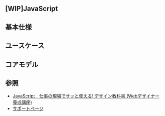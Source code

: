 [WIP]JavaScript
---

## 基本仕様

## ユースケース

## コアモデル

## 参照
+ [JavaScript　仕事の現場でサッと使える! デザイン教科書 (Webデザイナー養成講座) ](https://www.amazon.co.jp/JavaScript-%E4%BB%95%E4%BA%8B%E3%81%AE%E7%8F%BE%E5%A0%B4%E3%81%A7%E3%82%B5%E3%83%83%E3%81%A8%E4%BD%BF%E3%81%88%E3%82%8B-%E3%83%87%E3%82%B6%E3%82%A4%E3%83%B3%E6%95%99%E7%A7%91%E6%9B%B8-Web%E3%83%87%E3%82%B6%E3%82%A4%E3%83%8A%E3%83%BC%E9%A4%8A%E6%88%90%E8%AC%9B%E5%BA%A7-%E6%9F%B3%E4%BA%95-%E6%94%BF%E5%92%8C/dp/4774174424?SubscriptionId=AKIAJHIW37ZKUSXUZTHQ&tag=sakuratan05-22&linkCode=xm2&camp=2025&creative=165953&creativeASIN=4774174424)
+ [サポートページ](http://gihyo.jp/book/2015/978-4-7741-7442-6/support)